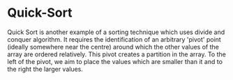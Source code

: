 # Quick-Sort
Quick Sort is another example of a sorting technique which uses divide and conquer algorithm. It requires the identification of an arbitrary 'pivot' point (ideally somewhere near the centre) around which the other values of the array are ordered relatively. This pivot creates a partition in the array. To the left of the pivot, we aim to place the values which are smaller than it and to the right the larger values.
